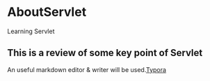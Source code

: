 # AboutServlet
Learning Servlet 

## This is a review of some key point of Servlet
An useful markdown editor & writer will be used.[Typora](https://www.typora.io/)
